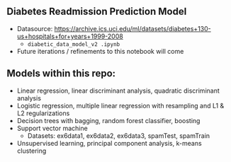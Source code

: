 ## Diabetes Readmission Prediction Model 
* Datasource: https://archive.ics.uci.edu/ml/datasets/diabetes+130-us+hospitals+for+years+1999-2008 
  * ```diabetic_data_model_v2 .ipynb```
* Future iterations / refinements to this notebook will come 

## Models within this repo: 
* Linear regression, linear discriminant analysis, quadratic discriminant analysis
* Logistic regression, multiple linear regression with resampling and L1 & L2 regularizations 
* Decision trees with bagging, random forest classifier, boosting 
* Support vector machine 
  * Datasets: ex6data1, ex6data2, ex6data3, spamTest, spamTrain 
* Unsupervised learning, principal component analysis, k-means clustering 
